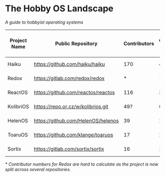 # The Hobby OS Landscape

*A guide to hobbyist operating systems*

| **Project Name** | **Public Repository**               | **Contributors** | **Active Contributors** <br> (>100 commits) | **Start Date** | Language |
|------------------|-------------------------------------|------------------|---------------------------------------------|----------------|----------|
| Haiku            | https://github.com/haiku/haiku      | 170              | 40                                          | July, 2002     | C++, C   |
| Redox            | https://gitlab.com/redox/redox      | \*               | \*                                          | April, 2015    | Rust     |
| ReactOS          | https://github.com/reactos/reactos  | 116              | 36                                          | January, 1996  | C        |
| KolibriOS        | https://repo.or.cz/w/kolibrios.git  | 49?              | 6?                                          | Octobe,r 2005  | Assembly |
| HelenOS          | https://github.com/HelenOS/helenos  | 39               | 15                                          | February, 2005 | C        |
| ToaruOS          | https://github.com/klange/toaruos   | 17               | 1                                           | January, 2011  | C        |
| Sortix           | https://gitlab.com/sortix/sortix    | 16               | 1                                           | August, 2011   | C, C++   |

*\* Contributor numbers for Redox are hard to calculate as the project is now split across several repositories.*
